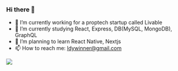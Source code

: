 ### Hi there 👋

- 🔭 I’m currently working for a proptech startup called Livable
- 🌱 I’m currently studying React, Express, DB(MySQL, MongoDB), GraphQL
- 🐶 I’m planning to learn React Native, Nextjs
- 📫 How to reach me: ldywinner@gmail.com

![](https://gh-hits.nomadcoders.workers.dev/view?username=$LDYWINNER)

<!--START_SECTION:waka-->
<!--END_SECTION:waka-->
